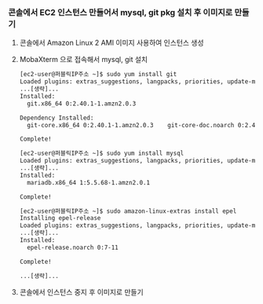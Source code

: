 ### 콘솔에서 EC2 인스턴스 만들어서 mysql, git pkg 설치 후 이미지로 만들기

1. 콘솔에서 Amazon Linux 2 AMI 이미지 사용하여 인스턴스 생성

2. MobaXterm 으로 접속해서 mysql, git 설치

    ```bash
    [ec2-user@퍼블릭IP주소 ~]$ sudo yum install git
    Loaded plugins: extras_suggestions, langpacks, priorities, update-motd
    ...[생략]...
    Installed:
      git.x86_64 0:2.40.1-1.amzn2.0.3
    
    Dependency Installed:
      git-core.x86_64 0:2.40.1-1.amzn2.0.3    git-core-doc.noarch 0:2.40.1-1.amzn2.0.3    perl-Error.noarch 1:0.17020-2.amzn2    perl-Git.noarch 0:2.40.1-1.amzn2.0.3    perl-TermReadKey.x86_64 0:2.30-20.amzn2.0.2
    
    Complete!
    ```
    
    ```bash
    [ec2-user@퍼블릭IP주소 ~]$ sudo yum install mysql
    Loaded plugins: extras_suggestions, langpacks, priorities, update-motd
    ...[생략]...
    Installed:
      mariadb.x86_64 1:5.5.68-1.amzn2.0.1
    
    Complete!
    ```
    
    ```bash
    [ec2-user@퍼블릭IP주소 ~]$ sudo amazon-linux-extras install epel
    Installing epel-release
    Loaded plugins: extras_suggestions, langpacks, priorities, update-motd
    ...[생략]...
    Installed:
      epel-release.noarch 0:7-11
    
    Complete!
    
    ...[생략]...
    ```

3. 콘솔에서 인스턴스 중지 후 이미지로 만들기
